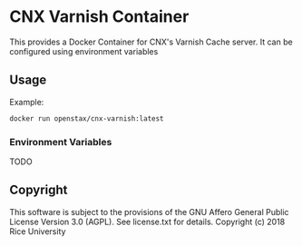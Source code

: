 # CNX Varnish Container

This provides a Docker Container for CNX's Varnish Cache server. It can be configured using environment variables

## Usage

Example:
```sh
docker run openstax/cnx-varnish:latest
```

### Environment Variables

TODO

## Copyright

This software is subject to the provisions of the GNU Affero General Public License Version 3.0 (AGPL). See license.txt for details. Copyright (c) 2018 Rice University
